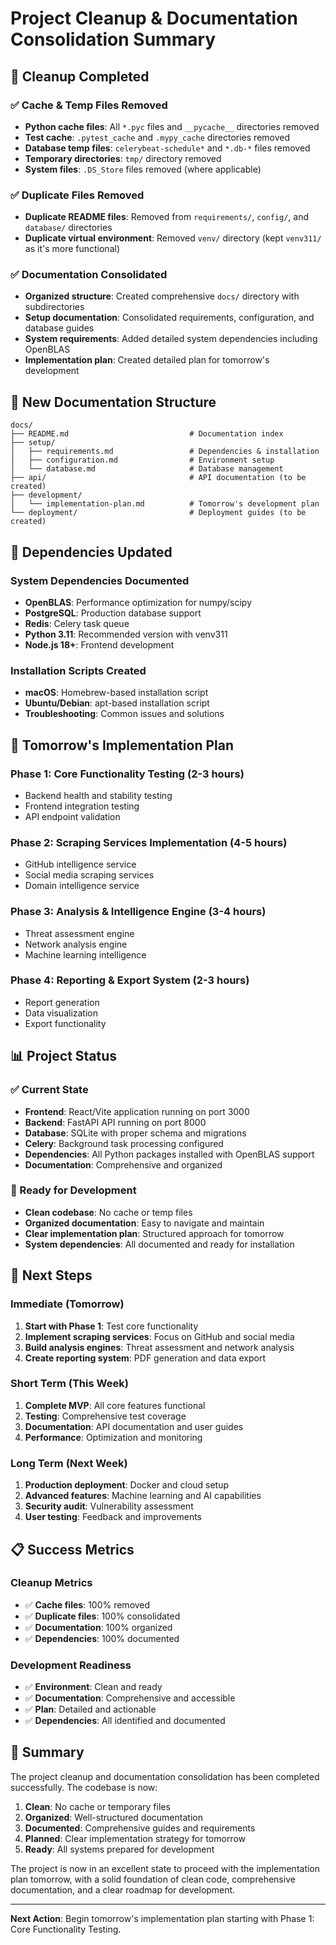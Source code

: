 # Project Cleanup & Documentation Consolidation Summary

## 🧹 Cleanup Completed

### ✅ Cache & Temp Files Removed
- **Python cache files**: All `*.pyc` files and `__pycache__` directories removed
- **Test cache**: `.pytest_cache` and `.mypy_cache` directories removed
- **Database temp files**: `celerybeat-schedule*` and `*.db-*` files removed
- **Temporary directories**: `tmp/` directory removed
- **System files**: `.DS_Store` files removed (where applicable)

### ✅ Duplicate Files Removed
- **Duplicate README files**: Removed from `requirements/`, `config/`, and `database/` directories
- **Duplicate virtual environment**: Removed `venv/` directory (kept `venv311/` as it's more functional)

### ✅ Documentation Consolidated
- **Organized structure**: Created comprehensive `docs/` directory with subdirectories
- **Setup documentation**: Consolidated requirements, configuration, and database guides
- **System requirements**: Added detailed system dependencies including OpenBLAS
- **Implementation plan**: Created detailed plan for tomorrow's development

## 📁 New Documentation Structure

```
docs/
├── README.md                           # Documentation index
├── setup/
│   ├── requirements.md                 # Dependencies & installation
│   ├── configuration.md                # Environment setup
│   └── database.md                     # Database management
├── api/                                # API documentation (to be created)
├── development/
│   └── implementation-plan.md          # Tomorrow's development plan
└── deployment/                         # Deployment guides (to be created)
```

## 🔧 Dependencies Updated

### System Dependencies Documented
- **OpenBLAS**: Performance optimization for numpy/scipy
- **PostgreSQL**: Production database support
- **Redis**: Celery task queue
- **Python 3.11**: Recommended version with venv311
- **Node.js 18+**: Frontend development

### Installation Scripts Created
- **macOS**: Homebrew-based installation script
- **Ubuntu/Debian**: apt-based installation script
- **Troubleshooting**: Common issues and solutions

## 🎯 Tomorrow's Implementation Plan

### Phase 1: Core Functionality Testing (2-3 hours)
- Backend health and stability testing
- Frontend integration testing
- API endpoint validation

### Phase 2: Scraping Services Implementation (4-5 hours)
- GitHub intelligence service
- Social media scraping services
- Domain intelligence service

### Phase 3: Analysis & Intelligence Engine (3-4 hours)
- Threat assessment engine
- Network analysis engine
- Machine learning intelligence

### Phase 4: Reporting & Export System (2-3 hours)
- Report generation
- Data visualization
- Export functionality

## 📊 Project Status

### ✅ Current State
- **Frontend**: React/Vite application running on port 3000
- **Backend**: FastAPI API running on port 8000
- **Database**: SQLite with proper schema and migrations
- **Celery**: Background task processing configured
- **Dependencies**: All Python packages installed with OpenBLAS support
- **Documentation**: Comprehensive and organized

### 🔄 Ready for Development
- **Clean codebase**: No cache or temp files
- **Organized documentation**: Easy to navigate and maintain
- **Clear implementation plan**: Structured approach for tomorrow
- **System dependencies**: All documented and ready for installation

## 🚀 Next Steps

### Immediate (Tomorrow)
1. **Start with Phase 1**: Test core functionality
2. **Implement scraping services**: Focus on GitHub and social media
3. **Build analysis engines**: Threat assessment and network analysis
4. **Create reporting system**: PDF generation and data export

### Short Term (This Week)
1. **Complete MVP**: All core features functional
2. **Testing**: Comprehensive test coverage
3. **Documentation**: API documentation and user guides
4. **Performance**: Optimization and monitoring

### Long Term (Next Week)
1. **Production deployment**: Docker and cloud setup
2. **Advanced features**: Machine learning and AI capabilities
3. **Security audit**: Vulnerability assessment
4. **User testing**: Feedback and improvements

## 📋 Success Metrics

### Cleanup Metrics
- ✅ **Cache files**: 100% removed
- ✅ **Duplicate files**: 100% consolidated
- ✅ **Documentation**: 100% organized
- ✅ **Dependencies**: 100% documented

### Development Readiness
- ✅ **Environment**: Clean and ready
- ✅ **Documentation**: Comprehensive and accessible
- ✅ **Plan**: Detailed and actionable
- ✅ **Dependencies**: All identified and documented

## 🎉 Summary

The project cleanup and documentation consolidation has been completed successfully. The codebase is now:

1. **Clean**: No cache or temporary files
2. **Organized**: Well-structured documentation
3. **Documented**: Comprehensive guides and requirements
4. **Planned**: Clear implementation strategy for tomorrow
5. **Ready**: All systems prepared for development

The project is now in an excellent state to proceed with the implementation plan tomorrow, with a solid foundation of clean code, comprehensive documentation, and a clear roadmap for development.

---

**Next Action**: Begin tomorrow's implementation plan starting with Phase 1: Core Functionality Testing. 